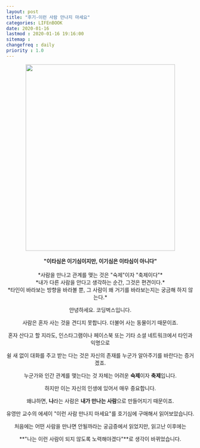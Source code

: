 ```yaml
---
layout: post
title: "후기-이런 사람 만나지 마세요"
categories: LIFEnBOOK
date: 2020-01-16
lastmod : 2020-01-16 19:16:00
sitemap :
changefreq : daily
priority : 1.0
---
```




<center><img src="http://image.yes24.com/momo/TopCate2473/MidCate004/247237812.jpg" style="height:500px; width:400px" ></center>
<br>

<center><b>"이타심은 이기심이지만, 이기심은 이타심이 아니다"</b></center>
<br>

<center>*사람을 만나고 관계를 맺는 것은 "숙제"이자 "축제이다"*

<center>*내가 다른 사람을 안다고 생각하는 순간, 그것은 편견이다.*

<center>*타인이 바라보는 방향을 바라볼 뿐, 그 사람이 왜 거기를 바라보는지는 궁금해 하지 않는다.* 



<br>

안녕하세요. 코딩벅스입니다. 

사람은 혼자 사는 것을 견디지 못합니다. 더불어 사는 동물이기 때문이죠. 

혼자 산다고 할 지라도, 인스타그램이나 페이스북 또는 기타 소셜 네트워크에서 타인과 익명으로

쉴 새 없이 대화를 주고 받는 다는 것은 자신의 존재를 누군가 알아주기를 바란다는 증거겠죠. 



누군가와 인간 관계를 맺는다는 것 자체는 어려운 **숙제**이자 **축제**입니다.

하지만 이는 자신의 인생에 있어서 매우 중요합니다. 

왜냐하면, **나**라는 사람은 **내가 만나는 사람**으로 만들어지기 때문이죠. 



유영만 교수의 에세이 "이런 사람 만나지 마세요"를 호기심에 구매해서 읽어보았습니다. 

처음에는 어떤 사람을 만나면 안될까라는 궁금증에서 읽었지만, 읽고난 이후에는 

**"나는 이런 사람이 되지 않도록 노력해야겠다"**로 생각이 바뀌었습니다. 













